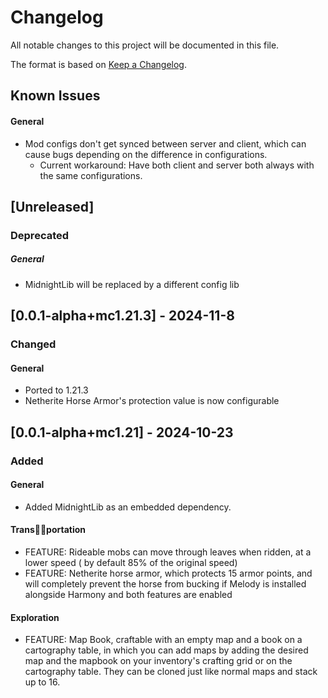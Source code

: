 # Changelog

All notable changes to this project will be documented in this file.

The format is based on [Keep a Changelog](https://keepachangelog.com/en/1.1.0/).

## Known Issues

#### General

- Mod configs don't get synced between server and client, which can cause bugs depending on the difference in configurations.
  - Current workaround: Have both client and server both always with the same configurations.

## [Unreleased]

### Deprecated

##### General

- MidnightLib will be replaced by a different config lib

## [0.0.1-alpha+mc1.21.3] - 2024-11-8

### Changed

#### General

- Ported to 1.21.3
- Netherite Horse Armor's protection value is now configurable

## [0.0.1-alpha+mc1.21] - 2024-10-23

### Added

#### General

- Added MidnightLib as an embedded dependency.

#### Trans🏳️‍⚧️portation

- FEATURE: Rideable mobs can move through leaves when ridden, at a lower speed ( by default 85% of the original speed)
- FEATURE: Netherite horse armor, which protects 15 armor points, and will completely prevent the horse from bucking if Melody is installed alongside Harmony and both features are enabled

#### Exploration

- FEATURE: Map Book, craftable with an empty map and a book on a cartography table, in which you can add maps by adding the desired map and the mapbook on your inventory's crafting grid or on the cartography table. They can be cloned just like normal maps and stack up to 16.
